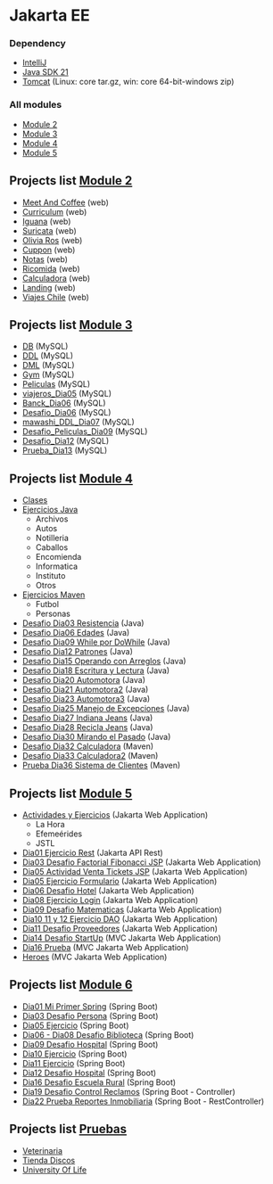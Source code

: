 # Jakarta EE

### Dependency
* [IntelliJ](https://www.jetbrains.com/idea/)
* [Java SDK 21](https://www.oracle.com/java/technologies/downloads/)
* [Tomcat](https://tomcat.apache.org/download-10.cgi) (Linux: core tar.gz, win: core 64-bit-windows zip)

### All modules
* [Module 2](https://github.com/TheNefelin/TalentoDigital_Java_2024/tree/main/M2)
* [Module 3](https://github.com/TheNefelin/TalentoDigital_Java_2024/tree/main/M3)
* [Module 4](https://github.com/TheNefelin/TalentoDigital_Java_2024/tree/main/M4)
* [Module 5](https://github.com/TheNefelin/TalentoDigital_Java_2024/tree/main/M5)

## Projects list [Module 2](https://github.com/TheNefelin/TalentoDigital_Java_2024/tree/main/M2)
- [Meet And Coffee](https://github.com/TheNefelin/TalentoDigital_Java_2024/tree/main/M2/MeetAndCoffee) (web)
- [Curriculum](https://github.com/TheNefelin/TalentoDigital_Java_2024/tree/main/M2/Curriculum) (web)
- [Iguana](https://github.com/TheNefelin/TalentoDigital_Java_2024/tree/main/M2/Iguana) (web)
- [Suricata](https://github.com/TheNefelin/TalentoDigital_Java_2024/tree/main/M2/Suricata) (web)
- [Olivia Ros](https://github.com/TheNefelin/TalentoDigital_Java_2024/tree/main/M2/OliviaRos) (web)
- [Cuppon](https://github.com/TheNefelin/Cuppon) (web)
- [Notas](https://github.com/TheNefelin/TalentoDigital_Java_2024/tree/main/M2/Notas) (web)
- [Ricomida](https://github.com/TheNefelin/TalentoDigital_Java_2024/tree/main/M2/Ricomida) (web)
- [Calculadora](https://github.com/TheNefelin/TalentoDigital_Java_2024/tree/main/M2/Calculadora) (web)
- [Landing](https://github.com/TheNefelin/Landing) (web)
- [Viajes Chile](https://github.com/TheNefelin/Viajes_Chile) (web)

## Projects list [Module 3](https://github.com/TheNefelin/TalentoDigital_Java_2024/tree/main/M3)
- [DB](https://github.com/TheNefelin/TalentoDigital_Java_2024/blob/main/M3/DB.sql) (MySQL)
- [DDL](https://github.com/TheNefelin/TalentoDigital_Java_2024/blob/main/M3/DDL.sql) (MySQL)
- [DML](https://github.com/TheNefelin/TalentoDigital_Java_2024/blob/main/M3/DML.sql) (MySQL)
- [Gym](https://github.com/TheNefelin/TalentoDigital_Java_2024/blob/main/M3/Gym.sql) (MySQL)
- [Peliculas](https://github.com/TheNefelin/TalentoDigital_Java_2024/blob/main/M3/Peliculas.sql) (MySQL)
- [viajeros_Dia05](https://github.com/TheNefelin/TalentoDigital_Java_2024/blob/main/M3/viajeros_Dia05.sql) (MySQL)
- [Banck_Dia06](https://github.com/TheNefelin/TalentoDigital_Java_2024/blob/main/M3/Banck_Dia06.sql) (MySQL)
- [Desafio_Dia06](https://github.com/TheNefelin/TalentoDigital_Java_2024/blob/main/M3/Desafio_Dia06.sql) (MySQL)
- [mawashi_DDL_Dia07](https://github.com/TheNefelin/TalentoDigital_Java_2024/blob/main/M3/mawashi_DDL_Dia07.sql) (MySQL)
- [Desafio_Peliculas_Dia09](https://github.com/TheNefelin/TalentoDigital_Java_2024/blob/main/M3/Desafio_Peliculas_Dia09.sql) (MySQL)
- [Desafio_Dia12](https://github.com/TheNefelin/TalentoDigital_Java_2024/blob/main/M3/Desafio_Dia12.jpg) (MySQL)
- [Prueba_Dia13](https://github.com/TheNefelin/TalentoDigital_Java_2024/blob/main/M3/Prueba_Dia13.sql) (MySQL)

## Projects list [Module 4](https://github.com/TheNefelin/TalentoDigital_Java_2024/tree/main/M4)
- [Clases](https://github.com/TheNefelin/TalentoDigital_Java_2024/tree/main/M4/Clases)    
- [Ejercicios Java](https://github.com/TheNefelin/TalentoDigital_Java_2024/tree/main/M4/Ejercicios_Java)
    * Archivos
    * Autos
    * Notilleria
    * Caballos
    * Encomienda
    * Informatica
    * Instituto
    * Otros
- [Ejercicios Maven](https://github.com/TheNefelin/TalentoDigital_Java_2024/tree/main/M4/Ejercicios_Maven)
    * Futbol
    * Personas
- [Desafio Dia03 Resistencia](https://github.com/TheNefelin/TalentoDigital_Java_2024/tree/main/M4/Desafio_Dia03_Resistencia) (Java)
- [Desafio Dia06 Edades](https://github.com/TheNefelin/TalentoDigital_Java_2024/tree/main/M4/Desafio_Dia06_Edades) (Java)
- [Desafio Dia09 While por DoWhile](https://github.com/TheNefelin/TalentoDigital_Java_2024/tree/main/M4/Desafio_Dia09_WhilePorDoWhile) (Java)
- [Desafio Dia12 Patrones](https://github.com/TheNefelin/TalentoDigital_Java_2024/tree/main/M4/Desafio_Dia12_Patrones) (Java)
- [Desafio Dia15 Operando con Arreglos](https://github.com/TheNefelin/TalentoDigital_Java_2024/tree/main/M4/Desafio_Dia15_OperandoConArreglos) (Java)
- [Desafio Dia18 Escritura y Lectura](https://github.com/TheNefelin/TalentoDigital_Java_2024/tree/main/M4/Desafio_Dia18_EscrituraLectura) (Java)
- [Desafio Dia20 Automotora](https://github.com/TheNefelin/TalentoDigital_Java_2024/tree/main/M4/Desafio_Dia20_Automotora) (Java)
- [Desafio Dia21 Automotora2](https://github.com/TheNefelin/TalentoDigital_Java_2024/tree/main/M4/Desafio_Dia21_Automotora2) (Java)
- [Desafio Dia23 Automotora3](https://github.com/TheNefelin/TalentoDigital_Java_2024/tree/main/M4/Desafio_Dia23_Automotora3) (Java)
- [Desafio Dia25 Manejo de Excepciones](https://github.com/TheNefelin/TalentoDigital_Java_2024/tree/main/M4/Desafio_Dia25_ManejoExcepciones) (Java)
- [Desafio Dia27 Indiana Jeans](https://github.com/TheNefelin/TalentoDigital_Java_2024/tree/main/M4/Desafio_Dia27_IndianaJeans) (Java)
- [Desafio Dia28 Recicla Jeans](https://github.com/TheNefelin/TalentoDigital_Java_2024/tree/main/M4/Desafio_Dia28_ReciclaJeans) (Java)
- [Desafio Dia30 Mirando el Pasado](https://github.com/TheNefelin/TalentoDigital_Java_2024/tree/main/M4/Desafio_Dia30_MirandoElPasado) (Java)
- [Desafio Dia32 Calculadora](https://github.com/TheNefelin/TalentoDigital_Java_2024/tree/main/M4/Desafio_Dia32_Calculadora) (Maven)
- [Desafio Dia33 Calculadora2](https://github.com/TheNefelin/TalentoDigital_Java_2024/tree/main/M4/Desafio_Dia34_Calculadora2) (Maven)
- [Prueba Dia36 Sistema de Clientes](https://github.com/TheNefelin/TalentoDigital_Java_2024/tree/main/M4/Prueba_Maven_SistemaDeClientes) (Maven)

## Projects list [Module 5](https://github.com/TheNefelin/TalentoDigital_Java_2024/tree/main/M5)
- [Actividades y Ejercicios](https://github.com/TheNefelin/TalentoDigital_Java_2024/tree/main/M5/Actividades) (Jakarta Web Application)
    * La Hora
    * Efemeérides
    * JSTL
- [Dia01 Ejercicio Rest](https://github.com/TheNefelin/TalentoDigital_Java_2024/tree/main/M5/Dia01_Demo) (Jakarta API Rest)
- [Dia03 Desafio Factorial Fibonacci JSP](https://github.com/TheNefelin/TalentoDigital_Java_2024/tree/main/M5/Dia03_DesafioJSP) (Jakarta Web Application)
- [Dia05 Actividad Venta Tickets JSP](https://github.com/TheNefelin/TalentoDigital_Java_2024/tree/main/M5/Dia05_Actividad_Venta_Tickets) (Jakarta Web Application)
- [Dia05 Ejercicio Formulario](https://github.com/TheNefelin/TalentoDigital_Java_2024/tree/main/M5/Dia05_Ejercicio_Formulario) (Jakarta Web Application)
- [Dia06 Desafio Hotel](https://github.com/TheNefelin/TalentoDigital_Java_2024/tree/main/M5/Dia06_Desafio_Hotel) (Jakarta Web Application)
- [Dia08 Ejercicio Login](https://github.com/TheNefelin/TalentoDigital_Java_2024/tree/main/M5/Dia08_Ejercicio_Login) (Jakarta Web Application)
- [Dia09 Desafio Matematicas](https://github.com/TheNefelin/TalentoDigital_Java_2024/tree/main/M5/Dia09_Desafio_Matematicas) (Jakarta Web Application)
- [Dia10 11 y 12 Ejercicio DAO](https://github.com/TheNefelin/TalentoDigital_Java_2024/tree/main/M5/Dia10_Ejercicio_DAO) (Jakarta Web Application)
- [Dia11 Desafio Proveedores](https://github.com/TheNefelin/TalentoDigital_Java_2024/tree/main/M5/Dia11_Desafio_Proveedores) (Jakarta Web Application)
- [Dia14 Desafio StartUp](https://github.com/TheNefelin/TalentoDigital_Java_2024/tree/main/M5/Dia14_Desafio_StartUp) (MVC Jakarta Web Application)
- [Dia16 Prueba](https://github.com/TheNefelin/TalentoDigital_Java_2024/tree/main/M5/Dia16_Prueba) (MVC Jakarta Web Application)
- [Heroes](https://github.com/TheNefelin/TalentoDigital_Java_2024/tree/main/M5/Heroes) (MVC Jakarta Web Application)

## Projects list [Module 6](https://github.com/TheNefelin/TalentoDigital_Java_2024/tree/main/M6)
- [Dia01 Mi Primer Spring](https://github.com/TheNefelin/TalentoDigital_Java_2024/tree/main/M6/Dia01_MiPrimerSpring) (Spring Boot)
- [Dia03 Desafio Persona](https://github.com/TheNefelin/TalentoDigital_Java_2024/tree/main/M6/Dia03_Desafio_Persona) (Spring Boot)
- [Dia05 Ejercicio](https://github.com/TheNefelin/TalentoDigital_Java_2024/tree/main/M6/Dia05_Ejercicio) (Spring Boot)
- [Dia06 - Dia08 Desafio Biblioteca](https://github.com/TheNefelin/TalentoDigital_Java_2024/tree/main/M6/Dia06_Desafio_Biblioteca) (Spring Boot)
- [Dia09 Desafio Hospital](https://github.com/TheNefelin/TalentoDigital_Java_2024/tree/main/M6/Dia09_Desafio_Hospital) (Spring Boot)
- [Dia10 Ejercicio](https://github.com/TheNefelin/TalentoDigital_Java_2024/tree/main/M6/Dia10_Ejercicio) (Spring Boot)
- [Dia11 Ejercicio](https://github.com/TheNefelin/TalentoDigital_Java_2024/tree/main/M6/Dia11_Ejercicio) (Spring Boot)
- [Dia12 Desafio Hospital](https://github.com/TheNefelin/TalentoDigital_Java_2024/tree/main/M6/Dia12_Desafio_Hospital) (Spring Boot)
- [Dia16 Desafio Escuela Rural](https://github.com/TheNefelin/TalentoDigital_Java_2024/tree/main/M6/Dia16_Desafio_EscuelaRural) (Spring Boot)
- [Dia19 Desafio Control Reclamos](https://github.com/TheNefelin/TalentoDigital_Java_2024/tree/main/M6/Dia19_Desafio_Control_Reclamos) (Spring Boot - Controller)
- [Dia22 Prueba Reportes Inmobiliaria](https://github.com/TheNefelin/TalentoDigital_Java_2024/tree/main/M6/Dia22_Prueba_Reportes_Inmobiliaria) (Spring Boot - RestController)

## Projects list [Pruebas](https://github.com/TheNefelin/TalentoDigital_Java_2024/tree/main/Pruebas)
- [Veterinaria](https://github.com/TheNefelin/TalentoDigital_Java_2024/tree/main/Pruebas/VeterinariaTD)
- [Tienda Discos](https://github.com/TheNefelin/TalentoDigital_Java_2024/tree/main/Pruebas/TiendaDiscosTD)
- [University Of Life](https://github.com/TheNefelin/TalentoDigital_Java_2024/tree/main/Pruebas/UniversityOfTheLife)
